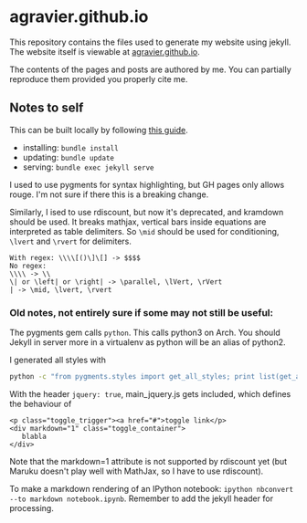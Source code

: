 agravier.github.io
==================

This repository contains the files used to generate my website using
jekyll. The website itself is viewable at
[agravier.github.io](http://agravier.github.io).

The contents of the pages and posts are authored by me. You can partially
reproduce them provided you properly cite me.


## Notes to self

This can be built locally by following [this guide](https://help.github.com/articles/setting-up-your-github-pages-site-locally-with-jekyll/_).

- installing: `bundle install`
- updating: `bundle update`
- serving: `bundle exec jekyll serve`

I used to use pygments for syntax highlighting, but GH pages only allows rouge.
I'm not sure if there this is a breaking change.

Similarly, I ised to use rdiscount, but now it's deprecated, and kramdown should
be used. It breaks mathjax, vertical bars inside equations are interpreted as 
table delimiters. So `\mid` should be used for conditioning, `\lvert` and 
`\rvert` for delimiters.

```
With regex: \\\\[()\]\[] -> $$$$
No regex:
\\\\ -> \\
\| or \left| or \right| -> \parallel, \lVert, \rVert
| -> \mid, \lvert, \rvert
```

### Old notes, not entirely sure if some may not still be useful:

The pygments gem calls `python`. This calls python3 on Arch. You
should Jekyll in server more in a virtualenv as python will be an
alias of python2.

I generated all styles with

```bash
python -c "from pygments.styles import get_all_styles; print list(get_all_styles())" | tr -cd [:alnum:][:blank:] | xargs -d" " -I {} sh -c 'pygmentize -S "$1" -f html > "stylesheets/$1.css"' -- {} \;
```

With the header ```jquery: true```, main_jquery.js gets included,
which defines the behaviour of

    <p class="toggle_trigger"><a href="#">toggle link</p>
    <div markdown="1" class="toggle_container">
       blabla
    </div>

Note that the markdown=1 attribute is not supported by rdiscount yet
(but Maruku doesn't play well with MathJax, so I have to use rdiscount).

To make a markdown rendering of an IPython notebook: ```ipython
nbconvert --to markdown notebook.ipynb```. Remember to add the jekyll
header for processing.
